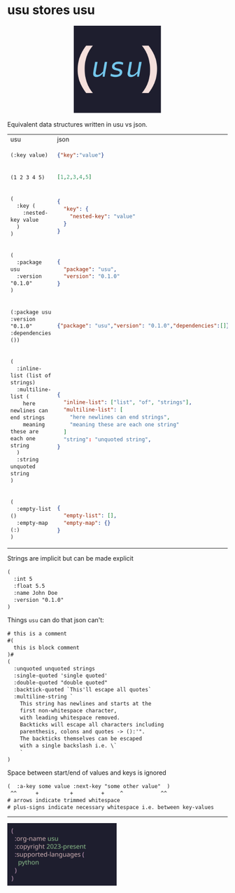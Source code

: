 # usu stores usu

<p align='center'>
<img src="https://raw.githubusercontent.com/usu-dev/usu/main/assets/logo.svg" width=200>
</p>

Equivalent data structures written in usu vs json.

<table>
<tr><td>usu</td><td>json</td></tr>
<tr><td>

```usu
(:key value)
```
</td><td>

```json
{"key":"value"}
```
</td></tr>
<tr><td>

```usu
(1 2 3 4 5)
```
</td><td>

```json
[1,2,3,4,5]
```
</td></tr>
<tr><td>

```usu
(
  :key (
    :nested-key value
  )
)
```
</td><td>

```json
{
  "key": {
    "nested-key": "value"
  }
}
```
</td></tr>
<tr><td>

```usu
(
  :package usu
  :version "0.1.0"
)
```
</td><td>

```json
{
  "package": "usu",
  "version": "0.1.0"
}
```
</td></tr>
<tr><td>

```usu
(:package usu :version "0.1.0" :dependencies ())
```
</td><td>

```json
{"package": "usu","version": "0.1.0","dependencies":[]}
```
</td></tr>
<tr><td>

```usu
(
  :inline-list (list of strings)
  :multiline-list (
    here newlines can end strings
    meaning these are each one string
  )
  :string unquoted string
)
```
</td><td>

```json
{
  "inline-list": ["list", "of", "strings"],
  "multiline-list": [
    "here newlines can end strings",
    "meaning these are each one string"
  ]
  "string": "unquoted string",
}
```
</td></tr>

<tr><td>

```usu
(
  :empty-list ()
  :empty-map (:)
)
```
</td><td>

```json
{
  "empty-list": [],
  "empty-map": {}
}
```
</td></tr>
</table>


Strings are implicit but can be made explicit
```usu
(
  :int 5
  :float 5.5
  :name John Doe
  :version "0.1.0"
)
```

Things `usu` can do that json can't:
```usu
# this is a comment
#(
  this is block comment
)#
(
  :unquoted unquoted strings
  :single-quoted 'single quoted'
  :double-quoted "double quoted"
  :backtick-quoted `This'll escape all quotes`
  :multiline-string `
    This string has newlines and starts at the
    first non-whitespace character,
    with leading whitespace removed.
    Backticks will escape all characters including
    parenthesis, colons and quotes -> ():'".
    The backticks themselves can be escaped
    with a single backslash i.e. \`
    `
)
```


Space between start/end of values and keys is ignored
```usu
(  :a-key some value :next-key "some other value"  )
 ^^      +          +         +     ^            ^^
# arrows indicate trimmed whitespace
# plus-signs indicate necessary whitespace i.e. between key-values
```

<hr>
<a href="https://github.com/usu-dev">
<img src="./assets/footer.svg" width=250>
</a>
